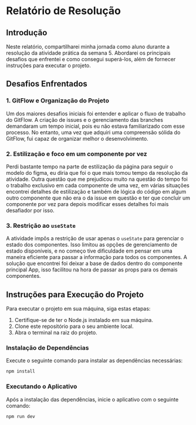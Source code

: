 # Relatório de Resolução

## Introdução

Neste relatório, compartilharei minha jornada como aluno durante a resolução da atividade prática da semana 5. Abordarei os principais desafios que enfrentei e como consegui superá-los, além de fornecer instruções para executar o projeto.

## Desafios Enfrentados

### 1. GitFlow e Organização do Projeto

Um dos maiores desafios iniciais foi entender e aplicar o fluxo de trabalho do GitFlow. A criação de issues e o gerenciamento das branches demandaram um tempo inicial, pois eu não estava familiarizado com esse processo. No entanto, uma vez que adquiri uma compreensão sólida do GitFlow, fui capaz de organizar melhor o desenvolvimento.

### 2. Estilização e foco em um componente por vez

Perdi bastante tempo na parte de estilização da página para seguir o modelo do figma, eu diria que foi o que mais tomou tempo da resolução da atividade.
Outra questão que me prejudicou muito na questão do tempo foi o trabalho exclusivo em cada componente de uma vez, em várias situações encontrei detalhes de estilização e também de lógica do código em algum outro componente que não era o da issue em questão e ter que concluir um componente por vez para depois modificar esses detalhes foi mais desafiador por isso.

### 3. Restrição ao `useState`

A atividade impôs a restrição de usar apenas o `useState` para gerenciar o estado dos componentes. Isso limitou as opções de gerenciamento de estado disponíveis, e no começo tive dificuldade em pensar em uma maneira eficiente para passar a informação para todos os componentes. A solução que encontrei foi deixar a base de dados dentro do componente principal App, isso facilitou na hora de passar as props para os demais componentes.

## Instruções para Execução do Projeto

Para executar o projeto em sua máquina, siga estas etapas:

1. Certifique-se de ter o Node.js instalado em sua máquina.
2. Clone este repositório para o seu ambiente local.
3. Abra o terminal na raiz do projeto.

### Instalação de Dependências

Execute o seguinte comando para instalar as dependências necessárias:

```bash
npm install
```

### Executando o Aplicativo

Após a instalação das dependências, inicie o aplicativo com o seguinte comando:

```bash
npm run dev
```
